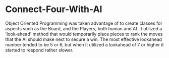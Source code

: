 # Connect-Four-With-AI
Object Oriented Programming was taken advantage of to create classes for aspects such as the Board, and the Players, both human and AI. It utilized a 'look-ahead' method that would temporarily place pieces to rank the moves that the AI should make next to secure a win. The most effective lookahead number tended to be 5 or 6, but when it utilized a lookahead of 7 or higher it started to respond rather slower. 
